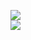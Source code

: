 [![](https://img.shields.io/badge/Made%20With-Github%20Spray-lightgrey.svg?style=for-the-badge&logo=github)](https://github.com/Annihil/github-spray#15483)  
[![](https://i.imgur.com/2DrTn0Z.gif)](https://github.com/Annihil/github-spray)